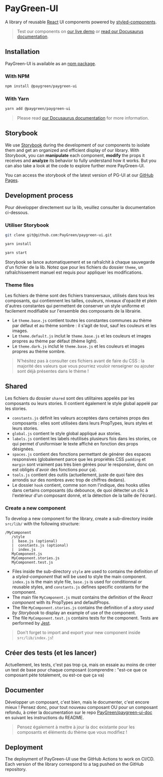 # PayGreen-UI

A library of reusable [React](https://reactjs.org/) UI components powered by [styled-components](https://styled-components.com/).

> Test our components on [our live demo](https://paygreen.github.io/paygreen-ui/) or [read our Docusaurus documentation](https://paygreen.github.io/paygreen-ui-doc).

## Installation

PayGreen-UI is available as an [npm package](https://www.npmjs.com/package/@paygreen/paygreen-ui).

### With NPM

```sh
npm install @paygreen/paygreen-ui
```

### With Yarn

```sh
yarn add @paygreen/paygreen-ui
```

> Please read [our Docusaurus documentation](https://paygreen.github.io/paygreen-ui-doc) for more information.

## Storybook

We use [Storybook](https://storybook.js.org/) during the development of our components to isolate them and get an organized and efficient display of our library. With Storybook, you can **manipulate** each component, **modify** the props it receives and **analyze** its behavior to fully understand how it works. But you can also take a look at the code to explore further more PayGreen-UI.

You can access the storybook of the latest version of PG-UI at our [GitHub Pages](https://paygreen.github.io/paygreen-ui/).

## Development process

Pour développer directement sur la lib, veuillez consulter la documentation ci-dessous.

### Utiliser Storybook

```sh
git clone git@github.com:PayGreen/paygreen-ui.git
```

```sh
yarn install
```

```sh
yarn start
```

Storybook se lance automatiquement et se rafraîchit à chaque sauvegarde d'un fichier de la lib. Notez que pour les fichiers du dossier `theme`, un rafraîchissement manuel est requis pour appliquer les modifications.

### Theme files

Les fichiers de thème sont des fichiers transversaux, utilisés dans tous les composants, qui contiennent les tailles, couleurs, niveaux d'opacité et plein d'autres constantes qui permettent de conserver un style uniforme et facilement modifiable sur l'ensemble des composants de la librairie.

- Le `theme.base.js` contient toutes les constantes communes au thème par défaut et au thème sombre&nbsp;: il s'agit de tout, sauf les couleurs et les images.
- Le `theme.default.js` inclut le `theme.base.js` et les couleurs et images propres au thème par défaut (thème light).
- Le `theme.dark.js` inclut le `theme.base.js` et les couleurs et images propres au thème sombre.

> N'hésitez pas à consulter ces fichiers avant de faire du CSS&nbsp;: la majorité des valeurs que vous pourriez vouloir renseigner ou ajouter sont déjà présentes dans le thème&nbsp;!

## Shared

Les fichiers du dossier `shared` sont des utilitaires appelés par les composants ou leurs stories. Il contient également le style global appelé par les stories.

- `constants.js` définit les valeurs acceptées dans certaines props des composants&nbsp;: elles sont utilisées dans leurs PropTypes, leurs styles et leurs stories.
- `global.js` contient le style global appliqué aux stories.
- `labels.js` contient les labels réutilisés plusieurs fois dans les stories, ce qui permet d'uniformiser le texte affiché en fonction des props désignées.
- `spaces.js` contient des fonctions permettant de générer des espaces responsives (globalement parce que les propriétés CSS `padding` et `margin` sont vraiment pas très bien gérées pour le responsive, donc on est obligés d'avoir des fonctions pour ça).
- `tools.js` contient des outils (actuellement, juste de quoi faire des arrondis sur des nombres avec trop de chiffres dedans).
- Le dossier `hook` contient, comme son nom l'indique, des hooks utiles dans certains composants (du debounce, de quoi détecter un clic à l'extérieur d'un composant donné, et la détection de la taille de l'écran).

### Create a new component

To develop a new component for the library, create a sub-directory inside `src/lib/` with the following structure:

```
/MyComponent
   /style
   |  base.js (optional)
   |  constants.js (optional)
   |  index.js
   MyComponent.js
   MyComponent.stories.js
   MyComponent.test.js
```

- Files inside the sub-directory `style` are used to contains the definition of a *styled-component* that will be used to style the main component. `index.js` is the main style file, `base.js` is used for conditionnal or reusable styles, and `constants.js` defines specific constants for the component.
- The main file `MyComponent.js` must contains the definition of the *React component* with its PropTypes and defaultProps.
- The file `MyComponent.stories.js` contains the definition of a *story used by Storybook* to display an example of use of the component.
- The file `MyComponent.test.js` contains tests for the component. Tests are performed by [Jest](https://jestjs.io/).

> Don't forget to import and export your new component inside `src/lib/index.js`!

## Créer des tests (et les lancer)

Actuellement, les tests, c'est pas trop ça, mais on essaie au moins de créer un test de base pour chaque composant (comprendre&nbsp;: "est-ce que ce composant pète totalement, ou est-ce que ça va)

## Documenter

Développer un composant, c'est bien, mais le documenter, c'est encore mieux&nbsp;! Pensez donc, pour tout nouveau composant OU pour un composant refondu, à créer la documentation sur le repo [PayGreen/paygreen-ui-doc](https://github.com/PayGreen/paygreen-ui-doc) en suivant les instructions du README.

> Pensez également à mettre à jour la doc existante pour les composants et éléments du thème que vous modifiez&nbsp;!

## Deployment

The deployment of PayGreen-UI use the GitHub Actions to work on CI/CD. Each version of the library correspond to a tag pushed on the GitHub repository.
